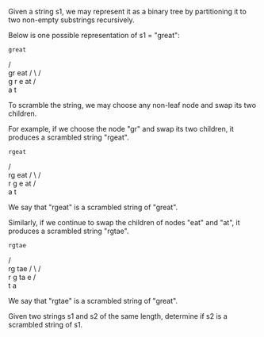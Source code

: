 
Given a string s1, we may represent it as a binary tree by partitioning it to two non-empty substrings recursively.


Below is one possible representation of s1 = "great":


    great
   /    \
  gr    eat
 / \    /  \
g   r  e   at
           / \
          a   t


To scramble the string, we may choose any non-leaf node and swap its two children.


For example, if we choose the node "gr" and swap its two children, it produces a scrambled string "rgeat".


    rgeat
   /    \
  rg    eat
 / \    /  \
r   g  e   at
           / \
          a   t


We say that "rgeat" is a scrambled string of "great".


Similarly, if we continue to swap the children of nodes "eat" and "at", it produces a scrambled string "rgtae".


    rgtae
   /    \
  rg    tae
 / \    /  \
r   g  ta  e
       / \
      t   a


We say that "rgtae" is a scrambled string of "great".


Given two strings s1 and s2 of the same length, determine if s2 is a scrambled string of s1.
